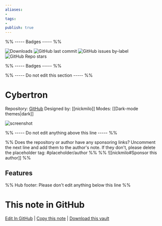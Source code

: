 ```yaml
---
aliases:
- 
tags: 
- 
publish: true
---
```


%% ----- Badges ----- %%

![Downloads](https://img.shields.io/badge/downloads-85702-573E7A?style=for-the-badge&logo=)
![GitHub last commit](https://img.shields.io/github/last-commit/nickmilo/Cybertron?color=573E7A&label=last%20update&logo=github&style=for-the-badge)
![GitHub issues by-label](https://img.shields.io/github/issues/nickmilo/Cybertron/help%20wanted?color=573E7A&logo=github&style=for-the-badge) 
![GitHub Repo stars](https://img.shields.io/github/stars/nickmilo/Cybertron?color=573E7A&logo=github&style=for-the-badge)

%% ----- Badges ----- %%

%% ----- Do not edit this section ----- %%

# Cybertron

Repository: [GitHub](https://github.com/nickmilo/Cybertron)
Designed by: [[nickmilo]]
Modes: [[Dark-mode themes|dark]]



![screenshot](https://github.com/nickmilo/Cybertron/raw/HEAD/Cybertron.png)

%% ----- Do not edit anything above this line ----- %% 

%% Does the repository or author have any sponsoring links? Uncomment the next line and add them to the author's note. If they don't, please delete the placeholder tag: #placeholder/author %%
%% ![[nickmilo#Sponsor this author]] %%


## Features



%% Hub footer: Please don't edit anything below this line %%

# This note in GitHub

<span class="git-footer">[Edit In GitHub](https://github.dev/obsidian-community/obsidian-hub/blob/main/02%20-%20Community%20Expansions/02.05%20All%20Community%20Expansions/Themes/Cybertron.md "git-hub-edit-note") | [Copy this note](https://raw.githubusercontent.com/obsidian-community/obsidian-hub/main/02%20-%20Community%20Expansions/02.05%20All%20Community%20Expansions/Themes/Cybertron.md "git-hub-copy-note") | [Download this vault](https://github.com/obsidian-community/obsidian-hub/archive/refs/heads/main.zip "git-hub-download-vault") </span>

